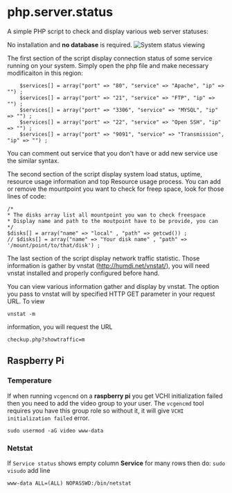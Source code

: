 php.server.status
=================

A simple PHP script to check and display various web server statuses:

No installation and **no database** is required. 
![System status viewing]( https://github.com/truongan/php.server.status/raw/master/system_status.png   "System status viewing")

The first section of the script display connection status of some service running on your system. Simply open the php file and make necessary modificaiton in this region:
```
	$services[] = array("port" => "80", "service" => "Apache", "ip" => "") ;
	$services[] = array("port" => "21", "service" => "FTP", "ip" => "") ;
	$services[] = array("port" => "3306", "service" => "MYSQL", "ip" => "") ;
	$services[] = array("port" => "22", "service" => "Open SSH", "ip" => "") ;
	$services[] = array("port" => "9091", "service" => "Transmission", 	"ip" => "") ;
```
You can comment out service that you don't have or add new service use the similar syntax. 

The second section of the script display system load status, uptime, resource usage information and top Resource usage process.
You can add or remove the mountpoint you want to check for freep space, look for those lines of code:
```
/*
* The disks array list all mountpoint you wan to check freespace
* Display name and path to the moutpoint have to be provide, you can 
*/
$disks[] = array("name" => "local" , "path" => getcwd()) ;
// $disks[] = array("name" => "Your disk name" , "path" => '/mount/point/to/that/disk') ;
```

The last section of the script display network traffic statistic. Those information is gather by vnstat (http://humdi.net/vnstat/), you will need vnstat installed and properly configured before hand. 

You can view various information gather and display by vnstat. The option you pass to vnstat will by specified HTTP GET parameter in your request URL. To view 
```
vnstat -m
```
information, you will request the URL 
```
checkup.php?showtraffic=m
```

## Raspberry Pi
### Temperature
If when running `vcgencmd` on a **raspberry pi** you get VCHI initialization failed then you need to add the video group to your user. The `vcgencmd` tool requires you have this group role so without it, it will give `VCHI initialization failed` error.
```
sudo usermod -aG video www-data
```
### Netstat
If `Service status` shows empty column **Service** for many rows then do: `sudo visudo`
add line
```
www-data ALL=(ALL) NOPASSWD:/bin/netstat
```
